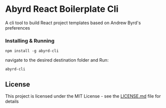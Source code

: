 # Abyrd React Boilerplate Cli

A cli tool to build React project templates based on Andrew Byrd's preferences

### Installing & Running

```
npm install -g abyrd-cli
```

navigate to the desired destination folder and Run:
```
abyrd-cli
```


## License

This project is licensed under the MIT License - see the [LICENSE.md](LICENSE.md) file for details
